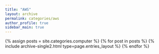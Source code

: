 ```yaml
---
title: "AWS"
layout: archive
permalink: categories/aws
author_profile: true
sidebar_main: true
---
```



{% assign posts = site.categories.computer %}
{% for post in posts %} {% include archive-single2.html type=page.entries_layout %} {% endfor %}
